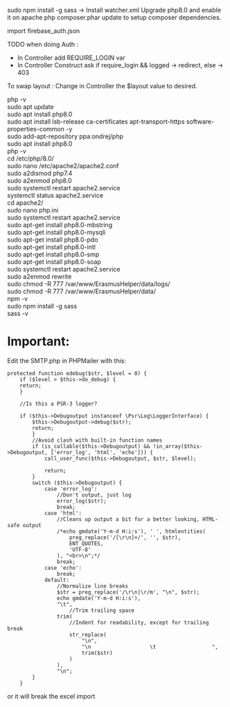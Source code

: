 sudo npm install -g sass -> Install watcher.xml
Upgrade php8.0 and enable it on apache
php composer.phar update to setup composer dependencies.

import firebase_auth.json

TODO when doing Auth :
- In Controller add REQUIRE_LOGIN var
- In Controller Construct ask if require_login && logged -> redirect, else -> 403

To swap layout :
Change in Controller the $layout value to desired.





php -v   
sudo apt update   
sudo apt install php8.0   
sudo apt install lsb-release ca-certificates apt-transport-https software-properties-common -y   
sudo add-apt-repository ppa:ondrej/php  
sudo apt install php8.0   
php -v  
cd /etc/php/8.0/  
sudo nano /etc/apache2/apache2.conf  
sudo a2dismod php7.4  
sudo a2enmod php8.0  
sudo systemctl restart apache2.service  
systemctl status apache2.service  
cd apache2/  
sudo nano php.ini  
sudo systemctl restart apache2.service  
sudo apt-get install php8.0-mbstring  
sudo apt-get install php8.0-mysqli  
sudo apt-get install php8.0-pdo  
sudo apt-get install php8.0-intl  
sudo apt-get install php8.0-smp  
sudo apt-get install php8.0-soap  
sudo systemctl restart apache2.service  
sudo a2enmod rewrite  
sudo chmod -R 777 /var/www/ErasmusHelper/data/logs/  
sudo chmod -R 777 /var/www/ErasmusHelper/data/  
npm -v  
sudo npm install -g sass  
sass -v  

# Important:

Edit the SMTP.php in PHPMailer with this:
```
protected function edebug($str, $level = 0) {
    if ($level > $this->do_debug) {
    return;
    }
    
    //Is this a PSR-3 logger?
    
    if ($this->Debugoutput instanceof \Psr\Log\LoggerInterface) {
        $this->Debugoutput->debug($str);
        return;
        }
        //Avoid clash with built-in function names
        if (is_callable($this->Debugoutput) && !in_array($this->Debugoutput, ['error_log', 'html', 'echo'])) {
            call_user_func($this->Debugoutput, $str, $level);

            return;
        }
        switch ($this->Debugoutput) {
            case 'error_log':
                //Don't output, just log
                error_log($str);
                break;
            case 'html':
                //Cleans up output a bit for a better looking, HTML-safe output
                /*echo gmdate('Y-m-d H:i:s'), ' ', htmlentities(
                    preg_replace('/[\r\n]+/', '', $str),
                    ENT_QUOTES,
                    'UTF-8'
                ), "<br>\n";*/
                break;
            case 'echo':
                break;
            default:
                //Normalize line breaks
                $str = preg_replace('/\r\n|\r/m', "\n", $str);
                echo gmdate('Y-m-d H:i:s'),
                "\t",
                    //Trim trailing space
                trim(
                    //Indent for readability, except for trailing break
                    str_replace(
                        "\n",
                        "\n                   \t                  ",
                        trim($str)
                    )
                ),
                "\n";
        }
    }
```
or it will break the excel import